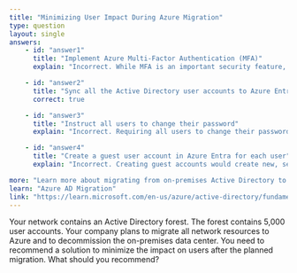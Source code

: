 ```yaml
---
title: "Minimizing User Impact During Azure Migration"
type: question
layout: single
answers:
    - id: "answer1"
      title: "Implement Azure Multi-Factor Authentication (MFA)"
      explain: "Incorrect. While MFA is an important security feature, implementing it alone would not minimize the impact of migrating from on-premises Active Directory to Azure. In fact, implementing MFA without proper synchronization could cause additional disruption."

    - id: "answer2"
      title: "Sync all the Active Directory user accounts to Azure Entra"
      correct: true

    - id: "answer3"
      title: "Instruct all users to change their password"
      explain: "Incorrect. Requiring all users to change their passwords would create unnecessary disruption. With proper synchronization, users can continue using their existing credentials."

    - id: "answer4"
      title: "Create a guest user account in Azure Entra for each user"
      explain: "Incorrect. Creating guest accounts would create new, separate identities rather than maintaining users' existing identities. This would cause significant disruption as users would need to manage multiple accounts."

more: "Learn more about migrating from on-premises Active Directory to Azure Entra ID while maintaining user productivity."
learn: "Azure AD Migration"
link: "https://learn.microsoft.com/en-us/azure/active-directory/fundamentals/road-to-the-cloud-migrate"
---
```


Your network contains an Active Directory forest. The forest contains 5,000 user accounts. Your company plans to migrate all network resources to Azure and to decommission the on-premises data center. You need to recommend a solution to minimize the impact on users after the planned migration. What should you recommend?